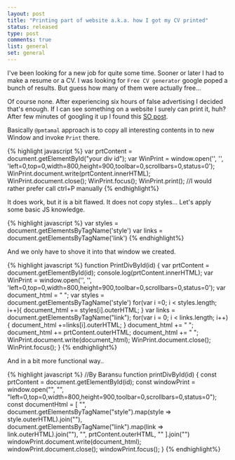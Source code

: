 ```yaml
---
layout: post
title: "Printing part of website a.k.a. how I got my CV printed"
status: released
type: post
comments: true
list: general
set: general
---
```


I've been looking for a new job for quite some time. Sooner or later I had to make a resume or a CV. I was looking for `Free CV generator` google poped a bunch of results. But guess how many of them were actually free...

<!--more-->

Of course none. After experiencing six hours of false advertising I decided that's enough. If I can see something on a website I surely can print it, huh? After few minutes of googling it up I found this <a href="https://stackoverflow.com/questions/12997123/print-specific-part-of-webpage"> SO post</a>.

Basically `@pmtamal` approach is to copy all interesting contents in to new Window and invoke `Print` there.

{% highlight javascript %}
var prtContent = document.getElementById("your div id");
var WinPrint = window.open('', '', 'left=0,top=0,width=800,height=900,toolbar=0,scrollbars=0,status=0');
WinPrint.document.write(prtContent.innerHTML);
WinPrint.document.close();
WinPrint.focus();
WinPrint.print(); //I would rather prefer call ctrl+P manually
{% endhighlight%}

It does work, but it is a bit flawed. It does not copy styles... Let's apply some basic JS knowledge.

{% highlight javascript %}
var styles = document.getElementsByTagName('style')
var links = document.getElementsByTagName('link')
{% endhighlight%}

And we only have to shove it into that window we created.

{% highlight javascript %}
function PrintDivById(id) {
  var prtContent = document.getElementById(id);
  console.log(prtContent.innerHTML);
  var WinPrint = window.open('', '', 'left=0,top=0,width=800,height=900,toolbar=0,scrollbars=0,status=0');
  var document_html = "<html> <head>";
  var styles = document.getElementsByTagName('style')
  for(var i =0; i < styles.length; i++){
   	document_html += styles[i].outerHTML;
  }
  var links = document.getElementsByTagName("link");
  for(var i = 0; i < links.length; i++){
    document_html +=links[i].outerHTML;
  }
  document_html += "</head> <body>";
  document_html += prtContent.outerHTML;
  document_html += "</body> </html>";
  WinPrint.document.write(document_html);
  WinPrint.document.close();
  WinPrint.focus();
}
{% endhighlight%}

And in a bit more functional way..

{% highlight javascript %}
//By Baransu
function printDivById(id) {
  const prtContent = document.getElementById(id);
  const windowPrint = window.open("", "", "left=0,top=0,width=800,height=900,toolbar=0,scrollbars=0,status=0");
  const documentHtml = [
    "<html><head>",
    document.getElementsByTagName("style").map(style => style.outerHTML).join(""),
    document.getElementsByTagName("link").map(link => link.outerHTML).join(""),
    "</head><body>",
    prtContent.outerHTML,
    "</body></html>"
  ].join("")
  windowPrint.document.write(document_html);
  windowPrint.document.close();
  windowPrint.focus();
}
{% endhighlight%}
